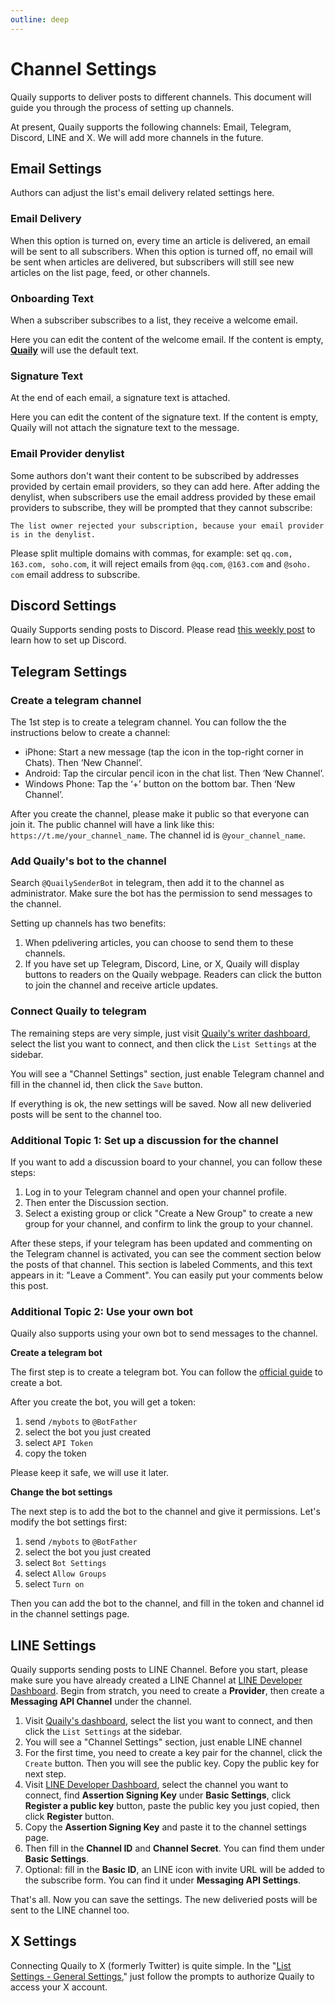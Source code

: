 ```yaml
---
outline: deep
---
```


# Channel Settings

Quaily supports to deliver posts to different channels. This document will guide you through the process of setting up channels.

At present, Quaily supports the following channels: Email, Telegram, Discord, LINE and X. We will add more channels in the future.

## Email Settings

Authors can adjust the list's email delivery related settings here.

### Email Delivery

When this option is turned on, every time an article is delivered, an email will be sent to all subscribers. When this option is turned off, no email will be sent when articles are delivered, but subscribers will still see new articles on the list page, feed, or other channels.

### Onboarding Text

When a subscriber subscribes to a list, they receive a welcome email.

Here you can edit the content of the welcome email. If the content is empty, **[Quaily](https://quaily.com "Quaily Official Website")** will use the default text.

### Signature Text

At the end of each email, a signature text is attached.

Here you can edit the content of the signature text. If the content is empty, Quaily will not attach the signature text to the message.

### Email Provider denylist

Some authors don't want their content to be subscribed by addresses provided by certain email providers, so they can add here. After adding the denylist, when subscribers use the email address provided by these email providers to subscribe, they will be prompted that they cannot subscribe:

`The list owner rejected your subscription, because your email provider is in the denylist.`

Please split multiple domains with commas, for example: set `qq.com, 163.com, soho.com`, it will reject emails from `@qq.com`, `@163.com` and `@soho. com` email address to subscribe.

## Discord Settings

Quaily Supports sending posts to Discord. Please read [this weekly post](https://quaily.com/blog/p/how-to-integrate-discord-with-your-newsletter-by-quail) to learn how to set up Discord.

## Telegram Settings

### Create a telegram channel

The 1st step is to create a telegram channel. You can follow the the instructions below to create a channel:

- iPhone: Start a new message (tap the icon in the top-right corner in Chats). Then ‘New Channel’.
- Android: Tap the circular pencil icon in the chat list. Then ‘New Channel’.
- Windows Phone: Tap the ‘+’ button on the bottom bar. Then ‘New Channel’.

After you create the channel, please make it public so that everyone can join it. The public channel will have a link like this: `https://t.me/your_channel_name`. The channel id is `@your_channel_name`.

### Add Quaily's bot to the channel

Search `@QuailySenderBot` in telegram, then add it to the channel as administrator. Make sure the bot has the permission to send messages to the channel.

Setting up channels has two benefits:

1. When pdelivering articles, you can choose to send them to these channels.
2. If you have set up Telegram, Discord, Line, or X, Quaily will display buttons to readers on the Quaily webpage. Readers can click the button to join the channel and receive article updates.

### Connect Quaily to telegram

The remaining steps are very simple, just visit [Quaily's writer dashboard](https://quaily.com/dashboard), select the list you want to connect, and then click the `List Settings` at the sidebar.

You will see a "Channel Settings" section, just enable Telegram channel and fill in the channel id, then click the `Save` button.

If everything is ok, the new settings will be saved. Now all new deliveried posts will be sent to the channel too.

### Additional Topic 1: Set up a discussion for the channel

If you want to add a discussion board to your channel, you can follow these steps:

1. Log in to your Telegram channel and open your channel profile.
2. Then enter the Discussion section.
3. Select a existing group or click "Create a New Group" to create a new group for your channel, and confirm to link the group to your channel.

After these steps, if your telegram has been updated and commenting on the Telegram channel is activated, you can see the comment section below the posts of that channel. This section is labeled Comments, and this text appears in it: "Leave a Comment". You can easily put your comments below this post.

### Additional Topic 2: Use your own bot

Quaily also supports using your own bot to send messages to the channel.

**Create a telegram bot**

The first step is to create a telegram bot. You can follow the [official guide](https://core.telegram.org/bots#6-botfather) to create a bot.

After you create the bot, you will get a token:

1. send `/mybots` to `@BotFather`
2. select the bot you just created
3. select `API Token`
4. copy the token

Please keep it safe, we will use it later.

**Change the bot settings**

The next step is to add the bot to the channel and give it permissions. Let's modify the bot settings first:

1. send `/mybots` to `@BotFather`
2. select the bot you just created
3. select `Bot Settings`
4. select `Allow Groups`
5. select `Turn on`

Then you can add the bot to the channel, and fill in the token and channel id in the channel settings page.

## LINE Settings

Quaily supports sending posts to LINE Channel. Before you start, please make sure you have already created a LINE Channel at [LINE Developer Dashboard](https://developers.line.biz/console). Begin from stratch, you need to create a **Provider**, then create a **Messaging API Channel** under the channel.

1. Visit [Quaily's dashboard](https://quaily.com/dashboard), select the list you want to connect, and then click the `List Settings` at the sidebar.
2. You will see a "Channel Settings" section, just enable LINE channel
3. For the first time, you need to create a key pair for the channel, click the `Create` button. Then you will see the public key. Copy the public key for next step.
4. Visit [LINE Developer Dashboard](https://developers.line.biz/console), select the channel you want to connect, find **Assertion Signing Key** under **Basic Settings**, click **Register a public key** button, paste the public key you just copied, then click **Register** button.
5. Copy the **Assertion Signing Key** and paste it to the channel settings page.
6. Then fill in the **Channel ID** and **Channel Secret**. You can find them under **Basic Settings**.
7. Optional: fill in the **Basic ID**, an LINE icon with invite URL will be added to the subscribe form. You can find it under **Messaging API Settings**.

That's all. Now you can save the settings. The new deliveried posts will be sent to the LINE channel too.

## X Settings

Connecting Quaily to X (formerly Twitter) is quite simple. In the "[List Settings - General Settings](https://quaily.com/dashboard/lists/@current/settings/general)," just follow the prompts to authorize Quaily to access your X account.

